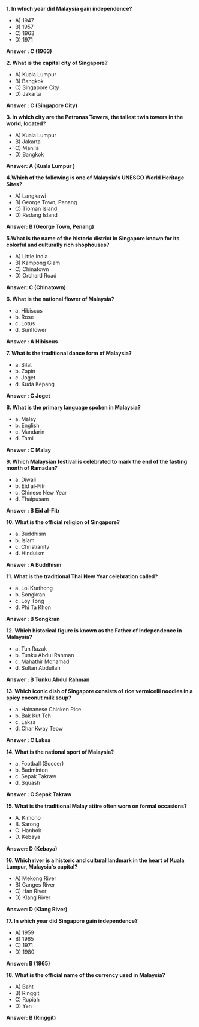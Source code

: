 **1. In which year did Malaysia gain independence?**

- A) 1947
- B) 1957
- C) 1963
- D) 1971

**Answer : C (1963)** 

**2. What is the capital city of Singapore?**

- A) Kuala Lumpur
- B) Bangkok
- C) Singapore City
- D) Jakarta
  
**Answer : C (Singapore City)**

**3. In which city are the Petronas Towers, the tallest twin towers in the world, located?**

- A) Kuala Lumpur
- B) Jakarta
- C) Manila
- D) Bangkok
  
**Answer: A (Kuala Lumpur )**

**4.Which of the following is one of Malaysia's UNESCO World Heritage Sites?**

- A) Langkawi
- B) George Town, Penang
- C) Tioman Island
- D) Redang Island
  
**Answer: B (George Town, Penang)**

**5.What is the name of the historic district in Singapore known for its colorful and culturally rich shophouses?**

- A) Little India
- B) Kampong Glam
- C) Chinatown
- D) Orchard Road

**Answer: C (Chinatown)**

  
**6. What is the national flower of Malaysia?**

- a. Hibiscus
- b. Rose
- c. Lotus
- d. Sunflower

**Answer : A Hibiscus**


**7. What is the traditional dance form of Malaysia?**

- a. Silat
- b. Zapin
- c. Joget
- d. Kuda Kepang


**Answer : C Joget**


**8. What is the primary language spoken in Malaysia?**

- a. Malay
- b. English
- c. Mandarin
- d. Tamil

**Answer : C Malay**

**9. Which Malaysian festival is celebrated to mark the end of the fasting month of Ramadan?**

- a. Diwali
- b. Eid al-Fitr
- c. Chinese New Year
- d. Thaipusam

**Answer : B Eid al-Fitr**


**10. What is the official religion of Singapore?**

- a. Buddhism
- b. Islam
- c. Christianity
- d. Hinduism

**Answer : A Buddhism**


**11. What is the traditional Thai New Year celebration called?**

- a. Loi Krathong
- b. Songkran
- c. Loy Tong
- d. Phi Ta Khon

**Answer : B Songkran**

**12. Which historical figure is known as the Father of Independence in Malaysia?**

- a. Tun Razak
- b. Tunku Abdul Rahman
- c. Mahathir Mohamad
- d. Sultan Abdullah

**Answer : B Tunku Abdul Rahman**


**13. Which iconic dish of Singapore consists of rice vermicelli noodles in a spicy coconut milk soup?**
- a. Hainanese Chicken Rice
- b. Bak Kut Teh
- c. Laksa
- d. Char Kway Teow

**Answer : C Laksa**


**14. What is the national sport of Malaysia?**
- a. Football (Soccer)
- b. Badminton
- c. Sepak Takraw
- d. Squash

**Answer : C Sepak Takraw**

**15. What is the traditional Malay attire often worn on formal occasions?**
- A. Kimono
- B. Sarong
- C. Hanbok
- D. Kebaya
  
**Answer: D (Kebaya)**

**16. Which river is a historic and cultural landmark in the heart of Kuala Lumpur, Malaysia's capital?**

- A) Mekong River
- B) Ganges River
- C) Han River
- D) Klang River

**Answer: D (Klang River)**

**17. In which year did Singapore gain independence?**

- A) 1959
- B) 1965
- C) 1971
- D) 1980

**Answer: B (1965)**

**18. What is the official name of the currency used in Malaysia?**

- A) Baht
- B) Ringgit
- C) Rupiah
- D) Yen

**Answer: B (Ringgit)**


